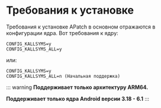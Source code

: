 # Требования к установке

Требования к установке APatch в основном отражаются в конфигурации ядра. Вот требования к ядру:

```
CONFIG_KALLSYMS=y
CONFIG_KALLSYMS_ALL=y
```

или:

```
CONFIG_KALLSYMS=y
CONFIG_KALLSYMS_ALL=n (Начальная поддержка)
```

::: warning
**Поддерживает только архитектуру ARM64.**

**Поддерживает только ядра Android версии 3.18 - 6.1**
:::
